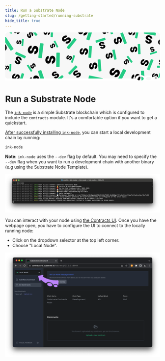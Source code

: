 ```yaml
---
title: Run a Substrate Node
slug: /getting-started/running-substrate
hide_title: true
---
```


![Substrate Title Picture](/img/title/substrate.svg)

# Run a Substrate Node

The [`ink-node`](https://github.com/use-ink/ink-node)
is a simple Substrate blockchain which is configured to include the `contracts` module.
It's a comfortable option if you want to get a quickstart.

[After successfully installing `ink-node`](./setup.md#installing-ink-node),
you can start a local development chain by running:

```bash
ink-node
```

**Note:** `ink-node` uses the `--dev` flag by default. 
You may need to specify the `--dev` flag when you want to run a development chain with another binary (e.g using the Substrate Node Template).

<img src="/img/ink-node.png" className="titlePic titleSpace" title="An image of the terminal starting a Substrate node" />

You can interact with your node using [the Contracts UI](https://contracts-ui.substrate.io).
Once you have the webpage open, you have to configure the UI to connect to the locally running node:

- Click on the dropdown selector at the top left corner.
- Choose "Local Node".

![Connect to local node](/img/contracts-ui-local-node.png)
